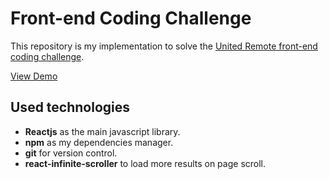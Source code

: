 # Front-end Coding Challenge

This repository is my implementation to solve the [United Remote front-end coding challenge](https://github.com/hiddenfounders/frontend-coding-challenge).

[View Demo](https://malyanaskyrim.github.io/list-git-repos-challenge/)

## Used technologies

- **Reactjs** as the main javascript library.
- **npm** as my dependencies manager.
- **git** for version control.
- **react-infinite-scroller** to load more results on page scroll.
